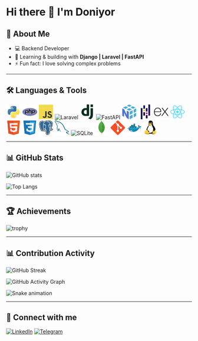 # Hi there 👋 I'm Doniyor

## 🚀 About Me
- 💻 Backend Developer
- 🌱 Learning & building with **Django | Laravel | FastAPI**
- ⚡ Fun fact: I love solving complex problems

---

## 🛠️ Languages & Tools

<p align="left">
  <!-- Programming Languages -->
  <img src="https://raw.githubusercontent.com/devicons/devicon/master/icons/python/python-original.svg" alt="Python" width="40"/>
  <img src="https://raw.githubusercontent.com/devicons/devicon/master/icons/php/php-original.svg" alt="PHP" width="40"/>
  <img src="https://raw.githubusercontent.com/devicons/devicon/master/icons/javascript/javascript-original.svg" alt="JavaScript" width="40"/>

  <!-- Frameworks -->
  <img src="https://cdn.worldvectorlogo.com/logos/laravel-2.svg" alt="Laravel" width="40" height="40"/>
  <img src="https://raw.githubusercontent.com/devicons/devicon/master/icons/django/django-plain.svg" alt="Django" width="40"/>
  <img src="https://cdn.worldvectorlogo.com/logos/fastapi-1.svg" alt="FastAPI" width="40"/>
  <img src="https://raw.githubusercontent.com/devicons/devicon/master/icons/numpy/numpy-original.svg" alt="NumPy" width="40" height="40"/>
  <img src="https://raw.githubusercontent.com/devicons/devicon/master/icons/pandas/pandas-original.svg" alt="Pandas" width="40" height="40"/>
  <img src="https://raw.githubusercontent.com/devicons/devicon/master/icons/express/express-original.svg" alt="Express.js" width="40"/>

  <!-- Frontend -->
  <img src="https://raw.githubusercontent.com/devicons/devicon/master/icons/react/react-original.svg" alt="React" width="40"/>
  <img src="https://raw.githubusercontent.com/devicons/devicon/master/icons/html5/html5-original.svg" alt="HTML5" width="40"/>
  <img src="https://raw.githubusercontent.com/devicons/devicon/master/icons/css3/css3-original.svg" alt="CSS3" width="40"/>

  <!-- Databases -->
  <img src="https://raw.githubusercontent.com/devicons/devicon/master/icons/postgresql/postgresql-original.svg" alt="PostgreSQL" width="40"/>
  <img src="https://raw.githubusercontent.com/devicons/devicon/master/icons/mysql/mysql-original.svg" alt="MySQL" width="40"/>
  <img src="https://www.vectorlogo.zone/logos/sqlite/sqlite-icon.svg" alt="SQLite" width="40" height="40"/>
  <img src="https://raw.githubusercontent.com/devicons/devicon/master/icons/mongodb/mongodb-original.svg" alt="MongoDB" width="40" height="40"/>


  <!-- Tools -->
  <img src="https://raw.githubusercontent.com/devicons/devicon/master/icons/git/git-original.svg" alt="Git" width="40"/>
  <img src="https://raw.githubusercontent.com/devicons/devicon/master/icons/docker/docker-original.svg" alt="Docker" width="40"/>
  <img src="https://raw.githubusercontent.com/devicons/devicon/master/icons/linux/linux-original.svg" alt="Linux" width="40"/>
</p>

---

## 📊 GitHub Stats

![GitHub stats](https://github-readme-stats.vercel.app/api?username=Doniyor1912&show_icons=true&theme=radical)

![Top Langs](https://github-readme-stats.vercel.app/api/top-langs/?username=Doniyor1912&layout=compact&theme=tokyonight)


---

## 🏆 Achievements
![trophy](https://github-profile-trophy.vercel.app/?username=Doniyor1912&theme=onedark)

---


## 📊 Contribution Activity

![GitHub Streak](https://github-readme-streak-stats.herokuapp.com/?user=Doniyor1912&theme=radical)  

![GitHub Activity Graph](https://github-readme-activity-graph.vercel.app/graph?username=Doniyor1912&theme=tokyo-night)  

![Snake animation](https://raw.githubusercontent.com/Doniyor1912/Doniyor1912/main/output/github-contribution-grid-snake.svg)


---

## 🔗 Connect with me
[![LinkedIn](https://img.shields.io/badge/LinkedIn-blue?style=flat&logo=linkedin)](https://www.linkedin.com/in/doniyor-urinboyev-538b09304/)
[![Telegram](https://img.shields.io/badge/Telegram-2CA5E0?style=flat&logo=telegram&logoColor=white)](https://t.me/Romax_11)


